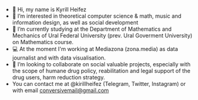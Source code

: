 - 👋 Hi, my name is Kyrill Heifez
- 👀 I’m interested in theoretical computer science & math, music and information design, as well as social development
- 🌱 I’m currently studying at the Department of Mathematics and Mechanics 
  of Ural Federal University (prev. Ural Goverment University) on Mathematics course.
- 💻 At the moment I'm working at Mediazona (zona.media) as data journalist and with data visualisation.
- 🖤 I’m looking to collaborate on social valuable projects, especially with the scope of humane drug policy, 
reabilitation and legal support of the drug users, harm reduction strategy.
- You can contact me at @kirillheifez (Telegram, Twitter, Instagram) or with email conversivemail@gmail.com
